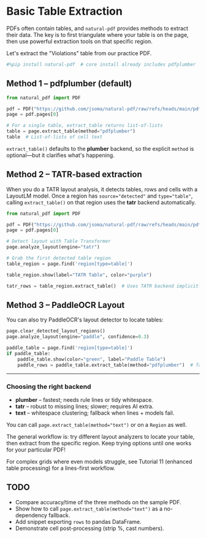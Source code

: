 # Basic Table Extraction

PDFs often contain tables, and `natural-pdf` provides methods to extract their data. The key is to first triangulate where your table is on the page, then use powerful extraction tools on that specific region.

Let's extract the "Violations" table from our practice PDF.

```python
#%pip install natural-pdf  # core install already includes pdfplumber
```

## Method 1 – pdfplumber (default)

```python
from natural_pdf import PDF

pdf = PDF("https://github.com/jsoma/natural-pdf/raw/refs/heads/main/pdfs/01-practice.pdf")
page = pdf.pages[0]

# For a single table, extract_table returns list-of-lists
table = page.extract_table(method="pdfplumber")
table  # List-of-lists of cell text
```

`extract_table()` defaults to the **plumber** backend, so the explicit `method` is optional—but it clarifies what's happening.

## Method 2 – TATR-based extraction

When you do a TATR layout analysis, it detects tables, rows and cells with a LayoutLM model. Once a region has `source="detected"` and `type="table"`, calling `extract_table()` on that region uses the **tatr** backend automatically.

```python
from natural_pdf import PDF

pdf = PDF("https://github.com/jsoma/natural-pdf/raw/refs/heads/main/pdfs/01-practice.pdf")
page = pdf.pages[0]

# Detect layout with Table Transformer
page.analyze_layout(engine="tatr")

# Grab the first detected table region
table_region = page.find('region[type=table]')

table_region.show(label="TATR Table", color="purple")
```

```python
tatr_rows = table_region.extract_table()  # Uses TATR backend implicitly
```

## Method 3 – PaddleOCR Layout

You can also try PaddleOCR's layout detector to locate tables:

```python
page.clear_detected_layout_regions()
page.analyze_layout(engine="paddle", confidence=0.3)

paddle_table = page.find('region[type=table]')
if paddle_table:
    paddle_table.show(color="green", label="Paddle Table")
    paddle_rows = paddle_table.extract_table(method="pdfplumber")  # fall back to ruling-line extraction inside the region
```

---

### Choosing the right backend

* **plumber** – fastest; needs rule lines or tidy whitespace.
* **tatr** – robust to missing lines; slower; requires AI extra.
* **text** – whitespace clustering; fallback when lines + models fail.

You can call `page.extract_table(method="text")` or on a `Region` as well.

The general workflow is: try different layout analyzers to locate your table, then extract from the specific region. Keep trying options until one works for your particular PDF!

For complex grids where even models struggle, see Tutorial 11 (enhanced table processing) for a lines-first workflow.

## TODO

* Compare accuracy/time of the three methods on the sample PDF.
* Show how to call `page.extract_table(method="text")` as a no-dependency fallback.
* Add snippet exporting `rows` to pandas DataFrame.
* Demonstrate cell post-processing (strip %, cast numbers).
